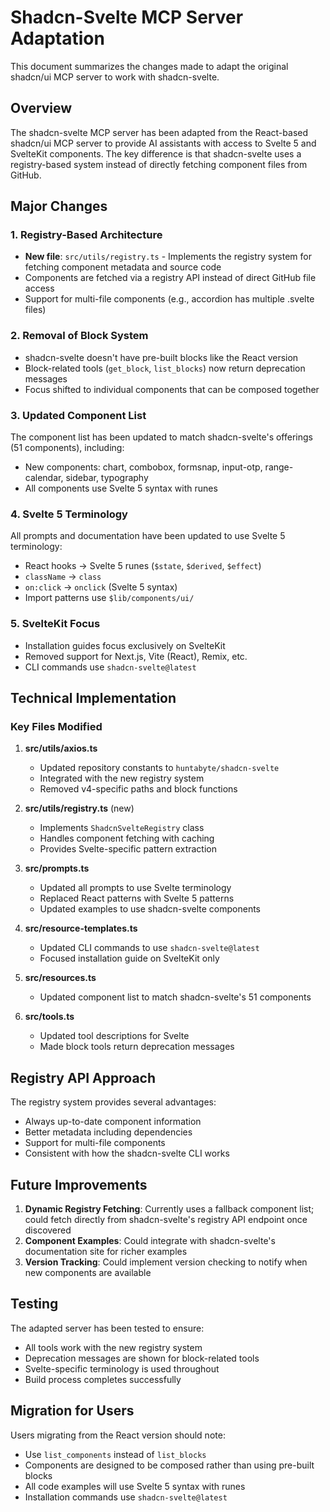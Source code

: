 # Shadcn-Svelte MCP Server Adaptation

This document summarizes the changes made to adapt the original shadcn/ui MCP server to work with shadcn-svelte.

## Overview

The shadcn-svelte MCP server has been adapted from the React-based shadcn/ui MCP server to provide AI assistants with access to Svelte 5 and SvelteKit components. The key difference is that shadcn-svelte uses a registry-based system instead of directly fetching component files from GitHub.

## Major Changes

### 1. Registry-Based Architecture

- **New file**: `src/utils/registry.ts` - Implements the registry system for fetching component metadata and source code
- Components are fetched via a registry API instead of direct GitHub file access
- Support for multi-file components (e.g., accordion has multiple .svelte files)

### 2. Removal of Block System

- shadcn-svelte doesn't have pre-built blocks like the React version
- Block-related tools (`get_block`, `list_blocks`) now return deprecation messages
- Focus shifted to individual components that can be composed together

### 3. Updated Component List

The component list has been updated to match shadcn-svelte's offerings (51 components), including:
- New components: chart, combobox, formsnap, input-otp, range-calendar, sidebar, typography
- All components use Svelte 5 syntax with runes

### 4. Svelte 5 Terminology

All prompts and documentation have been updated to use Svelte 5 terminology:
- React hooks → Svelte 5 runes (`$state`, `$derived`, `$effect`)
- `className` → `class`
- `on:click` → `onclick` (Svelte 5 syntax)
- Import patterns use `$lib/components/ui/`

### 5. SvelteKit Focus

- Installation guides focus exclusively on SvelteKit
- Removed support for Next.js, Vite (React), Remix, etc.
- CLI commands use `shadcn-svelte@latest`

## Technical Implementation

### Key Files Modified

1. **src/utils/axios.ts**
   - Updated repository constants to `huntabyte/shadcn-svelte`
   - Integrated with the new registry system
   - Removed v4-specific paths and block functions

2. **src/utils/registry.ts** (new)
   - Implements `ShadcnSvelteRegistry` class
   - Handles component fetching with caching
   - Provides Svelte-specific pattern extraction

3. **src/prompts.ts**
   - Updated all prompts to use Svelte terminology
   - Replaced React patterns with Svelte 5 patterns
   - Updated examples to use shadcn-svelte components

4. **src/resource-templates.ts**
   - Updated CLI commands to use `shadcn-svelte@latest`
   - Focused installation guide on SvelteKit only

5. **src/resources.ts**
   - Updated component list to match shadcn-svelte's 51 components

6. **src/tools.ts**
   - Updated tool descriptions for Svelte
   - Made block tools return deprecation messages

## Registry API Approach

The registry system provides several advantages:
- Always up-to-date component information
- Better metadata including dependencies
- Support for multi-file components
- Consistent with how the shadcn-svelte CLI works

## Future Improvements

1. **Dynamic Registry Fetching**: Currently uses a fallback component list; could fetch directly from shadcn-svelte's registry API endpoint once discovered
2. **Component Examples**: Could integrate with shadcn-svelte's documentation site for richer examples
3. **Version Tracking**: Could implement version checking to notify when new components are available

## Testing

The adapted server has been tested to ensure:
- All tools work with the new registry system
- Deprecation messages are shown for block-related tools
- Svelte-specific terminology is used throughout
- Build process completes successfully

## Migration for Users

Users migrating from the React version should note:
- Use `list_components` instead of `list_blocks`
- Components are designed to be composed rather than using pre-built blocks
- All code examples will use Svelte 5 syntax with runes
- Installation commands use `shadcn-svelte@latest`